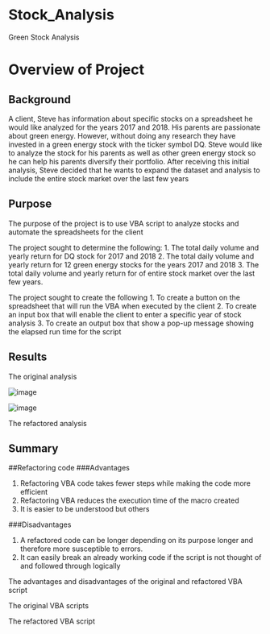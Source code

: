 # Stock_Analysis
Green Stock Analysis

# Overview of Project

## Background
A client, Steve has information about specific stocks on a spreadsheet he would like analyzed for the years 2017 and 2018. His parents are passionate about green energy. However, without doing any research they have invested in a green energy stock with the ticker symbol DQ. Steve would like to analyze the stock for his parents as well as other green energy stock so he can help his parents diversify their portfolio. After receiving this initial analysis, Steve decided that he wants to expand the dataset and analysis to include the entire stock market over the last few years

## Purpose

The purpose of the project is to use VBA script to analyze stocks and automate the spreadsheets for the client 

The project sought to determine the following:
     1.	 The total daily volume and yearly return for DQ stock for 2017 and 2018
     2.	 The total daily volume and yearly return for 12 green energy stocks for the years 2017 and 2018
     3.	The total daily volume and yearly return for of entire stock market over the last few years.

The project sought to create the following
     1.	To create a button on the spreadsheet that will run the VBA when executed by the client
     2.	To create an input box that will enable the client to enter a specific year of stock analysis
     3.	To create an output box that show a pop-up message showing the elapsed run time for the script 

## Results
The original analysis
 

![image](https://user-images.githubusercontent.com/90416094/138494021-38b29c7e-c178-45f8-aaf0-dd52d151fb38.png)

![image](https://user-images.githubusercontent.com/90416094/138495150-ef70def4-177c-48a0-90b3-435bc6bc5172.png)

The refactored analysis


## Summary

##Refactoring code 
###Advantages 
   1.	Refactoring VBA code takes fewer steps while making the code more efficient 
   2.	Refactoring VBA reduces the execution time of the macro created
   3.	It is easier to be understood but others


###Disadvantages
   1.	A refactored code can be longer depending on its purpose longer and therefore more susceptible to errors.
   2.	It can easily break an already working code if the script is not thought of and followed through logically

The advantages and disadvantages of the original and refactored VBA script 

The original VBA scripts 

The refactored VBA script 



